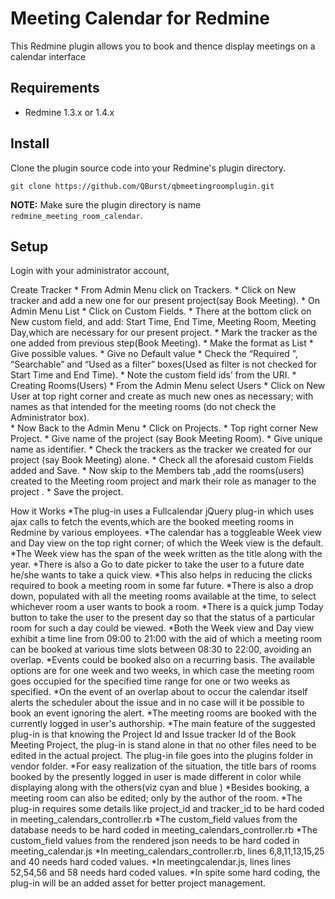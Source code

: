 Meeting Calendar for Redmine
=============================

This Redmine plugin allows you to book and thence display meetings on a calendar interface


Requirements
------------

* Redmine 1.3.x or 1.4.x

Install
-------

Clone the plugin source code into your Redmine's plugin directory.

    git clone https://github.com/QBurst/qbmeetingroomplugin.git

**NOTE:** Make sure the plugin directory is name `redmine_meeting_room_calendar`.


Setup
-----

Login with your administrator account, 

Create Tracker
        * From Admin Menu click on Trackers.
        * Click on New tracker and add a new one for our present project(say Book Meeting).
        * On Admin Menu List
        * Click on Custom Fields.
        * There at the bottom click on New custom field, and add: Start Time, End Time, Meeting Room, Meeting Day,which are necessary for our present project.
        * Mark the tracker as the one added from previous step(Book Meeting).
        * Make the format as List
        * Give possible values.
        * Give no Default value
        * Check the “Required ”, “Searchable” and “Used as a filter” boxes(Used as filter is not checked for Start Time and End Time).
        * Note the custom field ids’ from the URI.
        * Creating Rooms(Users)
        * From the Admin Menu select Users
        * Click on New User at top right corner and create as much new ones as necessary; with names as that intended for the meeting rooms (do not check the Administrator box).                  
        * Now Back to the Admin Menu
        * Click on Projects.
        * Top right corner New Project.
        * Give name of the project (say Book Meeting Room).
        * Give  unique name as identifier.
        * Check the trackers as the tracker we created for our project (say Book Meeting) alone.
        * Check all the aforesaid custom Fields added and Save.
        * Now skip to the Members tab ,add the rooms(users) created to the Meeting room project and mark their role as manager to the project .
        * Save the project.

How it Works
        *The plug-in uses a Fullcalendar jQuery plug-in which uses ajax calls to fetch the events,which are the booked meeting rooms in Redmine by various employees.
        *The calendar has a toggleable Week view and Day view on the top right corner; of which the Week view is the default.
        *The Week view has the span of the week written as the title along with the year.
        *There is also a Go to date picker to take the user to a future date he/she wants to take a quick view.
        *This also helps in reducing the clicks required to book a meeting room in some far future.
        *There is also a drop down, populated with all the meeting rooms available at the time, to select whichever room a user wants to book a room.
        *There is a quick jump Today button to take the user to the present day so that the status of a particular room for such a day could be viewed.
        *Both the Week view and Day view exhibit a time line from 09:00 to 21:00 with the aid of which a meeting room can be booked at various time slots between 08:30 to 22:00, avoiding an overlap.
        *Events could be booked also on a recurring basis. The available options are for one week and two weeks, in which case the meeting room goes occupied for the specified time range for one or two weeks as specified.
        *On the event of an overlap about to occur the calendar itself alerts the scheduler about the issue and in no case will it be possible to book an event ignoring the alert.
        *The meeting rooms are booked with the currently logged in user's authorship.
        *The main feature of the suggested plug-in is that knowing the Project Id and Issue tracker Id of the Book Meeting Project, the plug-in is stand alone in that no other files need to be edited in the actual project. The plug-in file goes into the plugins folder in vendor folder.
        *For easy realization of the situation, the title bars of rooms booked by the presently logged in user is made different in color while displaying along with the others(viz cyan and blue )
        *Besides booking, a meeting room can also be edited; only by the author of the room.
        *The plug-in requires some details like project_id and tracker_id to be hard coded in meeting_calendars_controller.rb
        *The custom_field values from the database needs to be hard coded in meeting_calendars_controller.rb
        *The custom_field values from the rendered json needs to be hard coded in meeting_calendar.js
        *In meeting_calendars_controller.rb, lines 6,8,11,13,15,25 and 40 needs hard coded values.
        *In meetingcalendar.js, lines lines 52,54,56 and 58 needs hard coded values.
        *In spite some hard coding, the plug-in will be an added asset for better project management.

